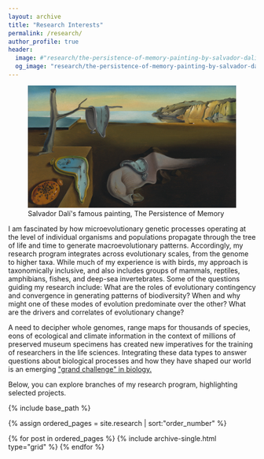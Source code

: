 ```yaml
---
layout: archive
title: "Research Interests"
permalink: /research/
author_profile: true
header:
  image: #"research/the-persistence-of-memory-painting-by-salvador-dali-uhd-4k-wallpaper.jpg"
  og_image: "research/the-persistence-of-memory-painting-by-salvador-dali-uhd-4k-wallpaper.jpg"
---
```


<figure>
  <img src="/images/research/persistence_of_memory-research.jpg" alt="The Persistence of Memory"/>
  <figcaption> Salvador Dalí's famous painting, The Persistence of Memory </figcaption>
</figure>

I am fascinated by how microevolutionary genetic processes operating at the level of individual organisms and populations propagate through the tree of life and time to generate macroevolutionary patterns. Accordingly, my research program integrates across evolutionary scales, from the genome to higher taxa. While much of my experience is with birds, my approach is taxonomically inclusive, and also includes groups of mammals, reptiles, amphibians, fishes, and deep-sea invertebrates. Some of the questions guiding my research include: What are the roles of evolutionary contingency and convergence in generating patterns of biodiversity? When and why might one of these modes of evolution predominate over the other? What are the drivers and correlates of evolutionary change?

A need to decipher whole genomes, range maps for thousands of species, eons of ecological and climate information in the context of millions of preserved museum specimens has created new imperatives for the training of researchers in the life sciences. Integrating these data types to answer questions about biological processes and how they have shaped our world is an emerging ["grand challenge" in biology.](https://www.ncbi.nlm.nih.gov/books/NBK45113/)

Below, you can explore branches of my research program, highlighting selected projects.

<nbsp>

{% include base_path %}

{% assign ordered_pages = site.research \| sort:"order_number" %}

{% for post in ordered_pages %} {% include archive-single.html type="grid" %} {% endfor %}
